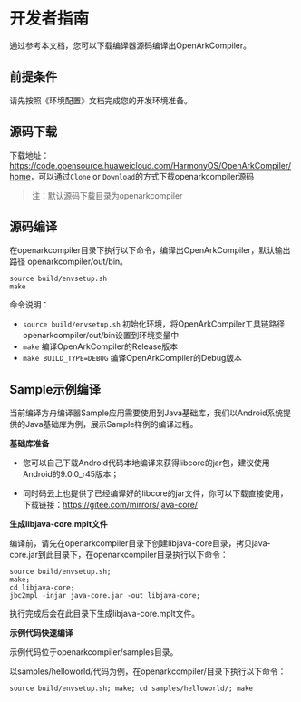 # 开发者指南

通过参考本文档，您可以下载编译器源码编译出OpenArkCompiler。

## 前提条件

请先按照《环境配置》文档完成您的开发环境准备。


## 源码下载

   下载地址：<https://code.opensource.huaweicloud.com/HarmonyOS/OpenArkCompiler/home>，可以通过`Clone` or `Download`的方式下载openarkcompiler源码
   > 注：默认源码下载目录为openarkcompiler


## 源码编译


在openarkcompiler目录下执行以下命令，编译出OpenArkCompiler，默认输出路径 openarkcompiler/out/bin。

```
source build/envsetup.sh
make
```
命令说明：

- `source build/envsetup.sh` 初始化环境，将OpenArkCompiler工具链路径openarkcompiler/out/bin设置到环境变量中
- `make` 编译OpenArkCompiler的Release版本
- `make BUILD_TYPE=DEBUG` 编译OpenArkCompiler的Debug版本

## Sample示例编译

当前编译方舟编译器Sample应用需要使用到Java基础库，我们以Android系统提供的Java基础库为例，展示Sample样例的编译过程。

**基础库准备**

- 您可以自己下载Android代码本地编译来获得libcore的jar包，建议使用Android的9.0.0_r45版本；

- 同时码云上也提供了已经编译好的libcore的jar文件，你可以下载直接使用，下载链接：https://gitee.com/mirrors/java-core/

**生成libjava-core.mplt文件**

编译前，请先在openarkcompiler目录下创建libjava-core目录，拷贝java-core.jar到此目录下，在openarkcompiler目录执行以下命令：
 
```
source build/envsetup.sh;
make;
cd libjava-core;
jbc2mpl -injar java-core.jar -out libjava-core;
```
   
执行完成后会在此目录下生成libjava-core.mplt文件。

**示例代码快速编译**

示例代码位于openarkcompiler/samples目录。

以samples/helloworld/代码为例，在openarkcompiler/目录下执行以下命令：

```
source build/envsetup.sh; make; cd samples/helloworld/; make
```